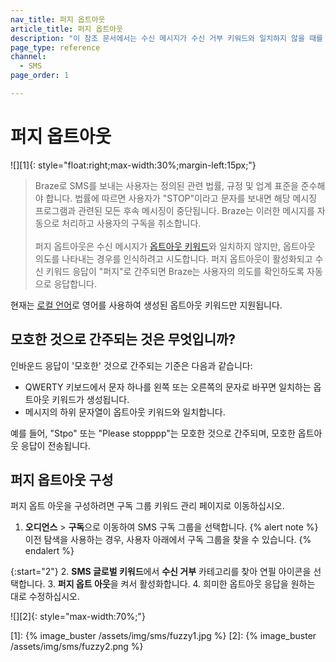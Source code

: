 ```yaml
---
nav_title: 퍼지 옵트아웃
article_title: 퍼지 옵트아웃
description: "이 참조 문서에서는 수신 메시지가 수신 거부 키워드와 일치하지 않을 때를 인식하려고 시도하는 설정인 퍼지 수신 거부를 구성하는 방법을 다룹니다."
page_type: reference
channel:
  - SMS
page_order: 1

---
```


# 퍼지 옵트아웃

![][1]{: style="float:right;max-width:30%;margin-left:15px;"}

> Braze로 SMS를 보내는 사용자는 정의된 관련 법률, 규정 및 업계 표준을 준수해야 합니다. 법률에 따르면 사용자가 "STOP"이라고 문자를 보내면 해당 메시징 프로그램과 관련된 모든 후속 메시징이 중단됩니다. Braze는 이러한 메시지를 자동으로 처리하고 사용자의 구독을 취소합니다.<br><br>퍼지 옵트아웃은 수신 메시지가 [옵트아웃 키워드]({{site.baseurl}}/user_guide/message_building_by_channel/sms/keywords/optin_optout/)와 일치하지 않지만, 옵트아웃 의도를 나타내는 경우를 인식하려고 시도합니다. 퍼지 옵트아웃이 활성화되고 수신 키워드 응답이 "퍼지"로 간주되면 Braze는 사용자의 의도를 확인하도록 자동으로 응답합니다. 

현재는 [로컬 언어]({{site.baseurl}}/user_guide/message_building_by_channel/sms/keywords/keyword_handling/#multi-language-support)로 영어를 사용하여 생성된 옵트아웃 키워드만 지원됩니다.

## 모호한 것으로 간주되는 것은 무엇입니까?

인바운드 응답이 '모호한' 것으로 간주되는 기준은 다음과 같습니다:
- QWERTY 키보드에서 문자 하나를 왼쪽 또는 오른쪽의 문자로 바꾸면 일치하는 옵트아웃 키워드가 생성됩니다.
- 메시지의 하위 문자열이 옵트아웃 키워드와 일치합니다.

예를 들어, "Stpo" 또는 "Please stopppp"는 모호한 것으로 간주되며, 모호한 옵트아웃 응답이 전송됩니다.

## 퍼지 옵트아웃 구성

퍼지 옵트 아웃을 구성하려면 구독 그룹 키워드 관리 페이지로 이동하십시오.

1. **오디언스** > **구독**으로 이동하여 SMS 구독 그룹을 선택합니다.
{% alert note %}
이전 탐색을 사용하는 경우, 사용자 아래에서 구독 그룹을 찾을 수 있습니다.
{% endalert %}

{:start="2"}
2\. **SMS 글로벌 키워드**에서 **수신 거부** 카테고리를 찾아 연필 아이콘을 선택합니다.
3\. **퍼지 옵트 아웃**을 켜서 활성화합니다.
4\. 희미한 옵트아웃 응답을 원하는 대로 수정하십시오. 

![][2]{: style="max-width:70%;"}

[1]: {% image_buster /assets/img/sms/fuzzy1.jpg %}
[2]: {% image_buster /assets/img/sms/fuzzy2.png %}

